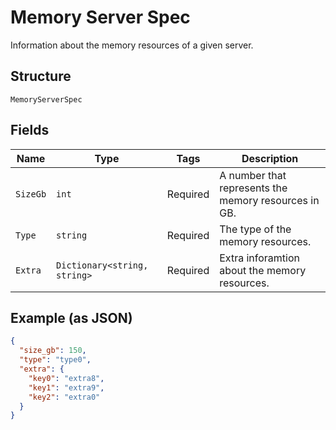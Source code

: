 
# Memory Server Spec

Information about the memory resources of a given server.

## Structure

`MemoryServerSpec`

## Fields

| Name | Type | Tags | Description |
|  --- | --- | --- | --- |
| `SizeGb` | `int` | Required | A number that represents the memory resources in GB. |
| `Type` | `string` | Required | The type of the memory resources. |
| `Extra` | `Dictionary<string, string>` | Required | Extra inforamtion about the memory resources. |

## Example (as JSON)

```json
{
  "size_gb": 150,
  "type": "type0",
  "extra": {
    "key0": "extra8",
    "key1": "extra9",
    "key2": "extra0"
  }
}
```

